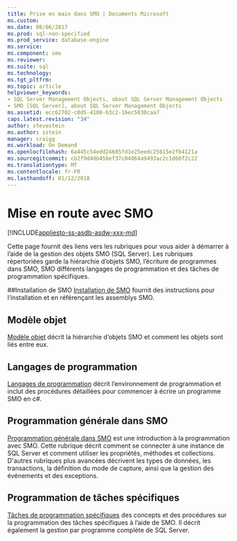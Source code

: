 ```yaml
---
title: Prise en main dans SMO | Documents Microsoft
ms.custom: 
ms.date: 08/06/2017
ms.prod: sql-non-specified
ms.prod_service: database-engine
ms.service: 
ms.component: smo
ms.reviewer: 
ms.suite: sql
ms.technology: 
ms.tgt_pltfrm: 
ms.topic: article
helpviewer_keywords:
- SQL Server Management Objects, about SQL Server Management Objects
- SMO [SQL Server], about SQL Server Management Objects
ms.assetid: ecc62702-c0d5-4180-b3c2-16ec5030caa7
caps.latest.revision: "34"
author: stevestein
ms.author: sstein
manager: craigg
ms.workload: On Demand
ms.openlocfilehash: 6a445c54edd24685fd1e25eedc25615e2fb4121a
ms.sourcegitcommit: cb2f9d4db45bef37c04064a9493ac2c1d60f2c22
ms.translationtype: MT
ms.contentlocale: fr-FR
ms.lasthandoff: 01/12/2018
---
```

# <a name="getting-started-in-smo"></a>Mise en route avec SMO
[!INCLUDE[appliesto-ss-asdb-asdw-xxx-md](../../includes/appliesto-ss-asdb-asdw-xxx-md.md)]

Cette page fournit des liens vers les rubriques pour vous aider à démarrer à l’aide de la gestion des objets SMO (SQL Server). Les rubriques répertoriées garde la hiérarchie d’objets SMO, l’écriture de programmes dans SMO, SMO différents langages de programmation et des tâches de programmation spécifiques.  
 
##<a name="installing-smo"></a>Installation de SMO
[Installation de SMO](installing-smo.md) fournit des instructions pour l’installation et en référençant les assemblys SMO.

## <a name="object-model"></a>Modèle objet  
[Modèle objet](../../relational-databases/server-management-objects-smo/smo-object-model.md) décrit la hiérarchie d’objets SMO et comment les objets sont liés entre eux.  
  
## <a name="programming-languages"></a>Langages de programmation  
[Langages de programmation](../../relational-databases/server-management-objects-smo/smo-programming-languages.md) décrit l’environnement de programmation et inclut des procédures détaillées pour commencer à écrire un programme SMO en c#.  
  
## <a name="general-programming-in-smo"></a>Programmation générale dans SMO  
[Programmation générale dans SMO](../../relational-databases/server-management-objects-smo/create-program/creating-smo-programs.md) est une introduction à la programmation avec SMO. Cette rubrique décrit comment se connecter à une instance de SQL Server et comment utiliser les propriétés, méthodes et collections. D'autres rubriques plus avancées décrivent les types de données, les transactions, la définition du mode de capture, ainsi que la gestion des événements et des exceptions.  
  
## <a name="programming-specific-tasks"></a>Programmation de tâches spécifiques  
[Tâches de programmation spécifiques](../../relational-databases/server-management-objects-smo/tasks/programming-specific-tasks.md) des concepts et des procédures sur la programmation des tâches spécifiques à l’aide de SMO. Il décrit également la gestion par programme complète de SQL Server.  
  
  
